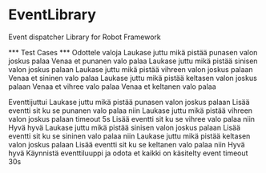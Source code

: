 EventLibrary
============

Event dispatcher Library for Robot Framework

*** Test Cases ***
Odottele valoja
   Laukase juttu mikä pistää punasen valon joskus palaa
   Venaa et punanen valo palaa
   Laukase juttu mikä pistää sinisen valon joskus palaan
   Laukase juttu mikä pistää vihreen valon joskus palaan
   Venaa et sininen valo palaa
   Laukase juttu mikä pistää keltasen valon joskus palaan
   Venaa et vihree valo palaa
   Venaa et keltanen valo palaa


Eventtijuttui
   Laukase juttu mikä pistää punasen valon joskus palaan
   Lisää eventti  sit ku se punanen valo palaa niin   Laukase juttu mikä pistää vihreen valon joskus palaan    timeout 5s
   Lisää eventti  sit ku se vihree valo palaa niin    Hyvä hyvä
   Laukase juttu mikä pistää sinisen valon joskus palaan
   Lisää eventti  sit ku se sininen valo palaa niin   Laukase juttu mikä pistää keltasen valon joskus palaan
   Lisää eventti  sit ku se keltanen valo palaa niin   Hyvä hyvä
   Käynnistä eventtiluuppi ja odota et kaikki on käsitelty     event timeout 30s
